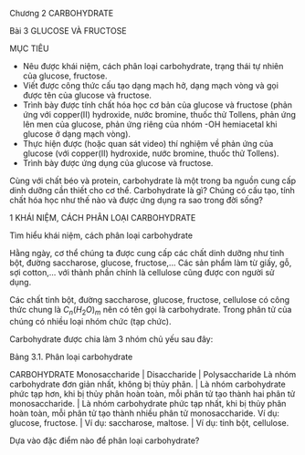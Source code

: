 Chương 2
CARBOHYDRATE

Bài 3 GLUCOSE VÀ FRUCTOSE

MỤC TIÊU
- Nêu được khái niệm, cách phân loại carbohydrate, trạng thái tự nhiên của glucose, fructose.
- Viết được công thức cấu tạo dạng mạch hở, dạng mạch vòng và gọi được tên của glucose và fructose.
- Trình bày được tính chất hóa học cơ bản của glucose và fructose (phản ứng với copper(II) hydroxide, nước bromine, thuốc thử Tollens, phản ứng lên men của glucose, phản ứng riêng của nhóm -OH hemiacetal khi glucose ở dạng mạch vòng).
- Thực hiện được (hoặc quan sát video) thí nghiệm về phản ứng của glucose (với copper(II) hydroxide, nước bromine, thuốc thử Tollens).
- Trình bày được ứng dụng của glucose và fructose.

Cùng với chất béo và protein, carbohydrate là một trong ba nguồn cung cấp dinh dưỡng cần thiết cho cơ thể.
Carbohydrate là gì? Chúng có cấu tạo, tính chất hóa học như thế nào và được ứng dụng ra sao trong đời sống?

1 KHÁI NIỆM, CÁCH PHÂN LOẠI CARBOHYDRATE

Tìm hiểu khái niệm, cách phân loại carbohydrate

Hằng ngày, cơ thể chúng ta được cung cấp các chất dinh dưỡng như tinh bột, đường saccharose, glucose, fructose,... Các sản phẩm làm từ giấy, gỗ, sợi cotton,... với thành phần chính là cellulose cũng được con người sử dụng.

Các chất tinh bột, đường saccharose, glucose, fructose, cellulose có công thức chung là $C_n(H_2O)_m$ nên có tên gọi là carbohydrate. Trong phân tử của chúng có nhiều loại nhóm chức (tạp chức).

Carbohydrate được chia làm 3 nhóm chủ yếu sau đây:

Bảng 3.1. Phân loại carbohydrate

CARBOHYDRATE
Monosaccharide | Disaccharide | Polysaccharide
Là nhóm carbohydrate đơn giản nhất, không bị thủy phân. | Là nhóm carbohydrate phức tạp hơn, khi bị thủy phân hoàn toàn, mỗi phân tử tạo thành hai phân tử monosaccharide. | Là nhóm carbohydrate phức tạp nhất, khi bị thủy phân hoàn toàn, mỗi phân tử tạo thành nhiều phân tử monosaccharide.
Ví dụ: glucose, fructose. | Ví dụ: saccharose, maltose. | Ví dụ: tinh bột, cellulose.

Dựa vào đặc điểm nào để phân loại carbohydrate?